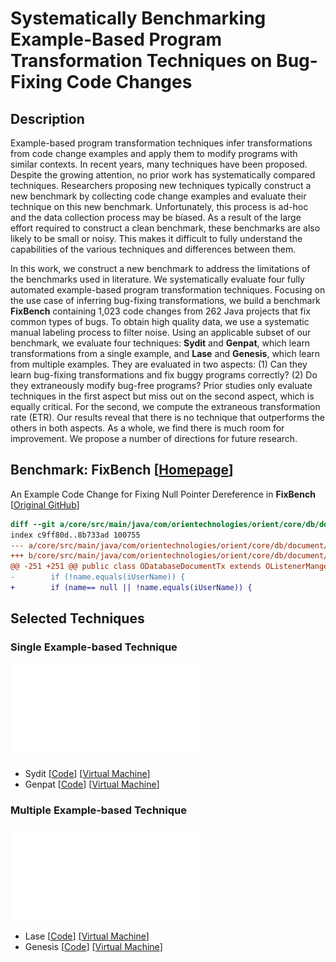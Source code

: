 # Systematically Benchmarking Example-Based Program Transformation Techniques on Bug-Fixing Code Changes

## Description

Example-based program transformation techniques infer transformations from code change examples and apply them to modify programs with similar contexts. In recent years, many techniques have been proposed. Despite the growing attention, no prior work has systematically compared techniques. Researchers proposing new techniques typically construct a new benchmark by collecting code change examples and evaluate their technique on this new benchmark. Unfortunately, this process is ad-hoc and the data collection process may be biased. As a result of the large effort required to construct a clean benchmark, these benchmarks are also likely to be small or noisy. This makes it difficult to fully understand the capabilities of the various techniques and differences between them.

In this work, we construct a new benchmark to address the limitations of the benchmarks used in literature. We systematically evaluate four fully automated example-based program transformation techniques. Focusing on the use case of inferring bug-fixing transformations, we build a benchmark **FixBench** containing 1,023 code changes from 262 Java projects that fix common types of bugs.
To obtain high quality data, we use a systematic manual labeling process to filter noise.
Using an applicable subset of our benchmark, we evaluate four techniques: **Sydit** and **Genpat**, which learn transformations from a single example, and **Lase** and **Genesis**, which learn from multiple examples. They are evaluated in two aspects: (1) Can they learn bug-fixing transformations and fix buggy programs correctly? (2) Do they extraneously modify bug-free programs?
Prior studies only evaluate techniques in the first aspect but miss out on the second aspect, which is equally critical. For the second, we compute the extraneous transformation rate (ETR).
Our results reveal that there is no technique that outperforms the others in both aspects.
As a whole, we find there is much room for improvement.
We propose a number of directions for future research.


## Benchmark: **FixBench** [[Homepage](https://github.com/Example-based-Program-Transformation/FixBench)]

An Example Code Change for Fixing Null Pointer Dereference in **FixBench** [[Original GitHub](https://github.com/orientechnologies/orientdb/commit/529e81f4211096e6468a51d8bbd8968b60156762)]

```diff
diff --git a/core/src/main/java/com/orientechnologies/orient/core/db/document/ODatabaseDocumentTx.java b/core/src/main/java/com/orientechnologies/orient/core/db/document/ODatabaseDocumentTx.java
index c9ff80d..8b733ad 100755
--- a/core/src/main/java/com/orientechnologies/orient/core/db/document/ODatabaseDocumentTx.java
+++ b/core/src/main/java/com/orientechnologies/orient/core/db/document/ODatabaseDocumentTx.java
@@ -251 +251 @@ public class ODatabaseDocumentTx extends OListenerManger<ODatabaseListener> impl
-        if (!name.equals(iUserName)) {
+        if (name== null || !name.equals(iUserName)) {
```



## Selected Techniques

### Single Example-based Technique

![Single Example-based](figs/single.pdf)

* Sydit [[Code](https://github.com/Example-based-Program-Transformation/Sydit)] [[Virtual Machine]()]
* Genpat [[Code](https://github.com/Example-based-Program-Transformation/Genpat)] [[Virtual Machine]()]


### Multiple Example-based Technique

![Multiple Example-based](figs/multiple.pdf)

* Lase [[Code](https://github.com/Example-based-Program-Transformation/Lase)] [[Virtual Machine]()]
* Genesis [[Code](https://github.com/Example-based-Program-Transformation/Genesis)] [[Virtual Machine]()]